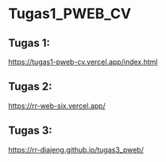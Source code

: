 # Tugas1_PWEB_CV

## Tugas 1:
https://tugas1-pweb-cv.vercel.app/index.html 

## Tugas 2:
https://rr-web-six.vercel.app/ 

## Tugas 3:  
https://rr-diajeng.github.io/tugas3_pweb/ 
